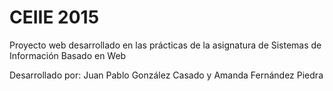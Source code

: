 # CEIIE 2015 #
Proyecto web desarrollado en las prácticas de la asignatura de Sistemas de Información Basado en Web

Desarrollado por: Juan Pablo González Casado y Amanda Fernández Piedra
